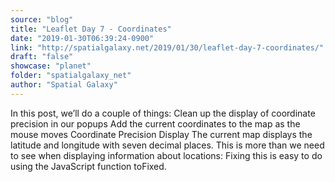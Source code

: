 ```yaml
---
source: "blog"
title: "Leaflet Day 7 - Coordinates"
date: "2019-01-30T06:39:24-0900"
link: "http://spatialgalaxy.net/2019/01/30/leaflet-day-7-coordinates/"
draft: "false"
showcase: "planet"
folder: "spatialgalaxy_net"
author: "Spatial Galaxy"
---
```


In this post, we&rsquo;ll do a couple of things:
 Clean up the display of coordinate precision in our popups Add the current coordinates to the map as the mouse moves  Coordinate Precision Display The current map displays the latitude and longitude with seven decimal places. This is more than we need to see when displaying information about locations:
Fixing this is easy to do using the JavaScript function toFixed.
